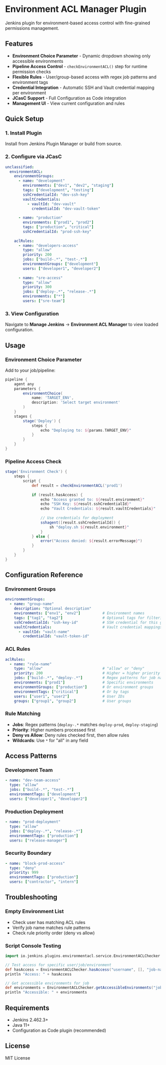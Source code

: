 # Environment ACL Manager Plugin

Jenkins plugin for environment-based access control with fine-grained permissions management.

## Features

- **Environment Choice Parameter** - Dynamic dropdown showing only accessible environments
- **Pipeline Access Control** - `checkEnvironmentACL()` step for runtime permission checks
- **Flexible Rules** - User/group-based access with regex job patterns and environment tags
- **Credential Integration** - Automatic SSH and Vault credential mapping per environment
- **JCasC Support** - Full Configuration as Code integration
- **Management UI** - View current configuration and rules

## Quick Setup

### 1. Install Plugin
Install from Jenkins Plugin Manager or build from source.

### 2. Configure via JCasC

```yaml
unclassified:
  environmentACL:
    environmentGroups:
      - name: "development"
        environments: ["dev1", "dev2", "staging"]
        tags: ["development", "testing"]
        sshCredentialId: "dev-ssh-key"
        vaultCredentials:
          - vaultId: "dev-vault"
            credentialId: "dev-vault-token"
      
      - name: "production"
        environments: ["prod1", "prod2"]
        tags: ["production", "critical"]
        sshCredentialId: "prod-ssh-key"
    
    aclRules:
      - name: "developers-access"
        type: "allow"
        priority: 200
        jobs: ["build-.*", "test-.*"]
        environmentGroups: ["development"]
        users: ["developer1", "developer2"]
        
      - name: "sre-access"
        type: "allow"
        priority: 300
        jobs: ["deploy-.*", "release-.*"]
        environments: ["*"]
        users: ["sre-team"]
```

### 3. View Configuration
Navigate to **Manage Jenkins** → **Environment ACL Manager** to view loaded configuration.

## Usage

### Environment Choice Parameter

Add to your job/pipeline:

```groovy
pipeline {
    agent any
    parameters {
        environmentChoice(
            name: 'TARGET_ENV',
            description: 'Select target environment'
        )
    }
    stages {
        stage('Deploy') {
            steps {
                echo "Deploying to: ${params.TARGET_ENV}"
            }
        }
    }
}
```

### Pipeline Access Check

```groovy
stage('Environment Check') {
    steps {
        script {
            def result = checkEnvironmentACL('prod1')
            
            if (result.hasAccess) {
                echo "Access granted to: ${result.environment}"
                echo "SSH Key: ${result.sshCredentialId}"
                echo "Vault Credentials: ${result.vaultCredentials}"
                
                // Use credentials for deployment
                sshagent([result.sshCredentialId]) {
                    sh "deploy.sh ${result.environment}"
                }
            } else {
                error("Access denied: ${result.errorMessage}")
            }
        }
    }
}
```

## Configuration Reference

### Environment Groups

```yaml
environmentGroups:
  - name: "group-name"
    description: "Optional description"
    environments: ["env1", "env2"]          # Environment names
    tags: ["tag1", "tag2"]                  # Optional tags for filtering
    sshCredentialId: "ssh-key-id"           # SSH credential for this group
    vaultCredentials:                       # Vault credential mappings
      - vaultId: "vault-name"
        credentialId: "vault-token-id"
```

### ACL Rules

```yaml
aclRules:
  - name: "rule-name"
    type: "allow"                           # "allow" or "deny"
    priority: 200                           # Higher = higher priority
    jobs: ["build-.*", "deploy-.*"]         # Regex patterns for job names
    environments: ["prod1"]                 # Specific environments
    environmentGroups: ["production"]       # Or environment groups
    environmentTags: ["critical"]           # Or by tags
    users: ["user1", "user2"]               # User IDs
    groups: ["group1", "group2"]            # User groups
```

### Rule Matching

- **Jobs**: Regex patterns (`deploy-.*` matches `deploy-prod`, `deploy-staging`)
- **Priority**: Higher numbers processed first
- **Deny vs Allow**: Deny rules checked first, then allow rules
- **Wildcards**: Use `*` for "all" in any field

## Access Patterns

### Development Team
```yaml
- name: "dev-team-access"
  type: "allow"
  jobs: ["build-.*", "test-.*"]
  environmentTags: ["development"]
  users: ["developer1", "developer2"]
```

### Production Deployment
```yaml
- name: "prod-deployment"
  type: "allow"  
  jobs: ["deploy-.*", "release-.*"]
  environmentTags: ["production"]
  users: ["release-manager"]
```

### Security Boundary
```yaml
- name: "block-prod-access"
  type: "deny"
  priority: 999
  environmentTags: ["production"]
  users: ["contractor", "intern"]
```

## Troubleshooting

### Empty Environment List
- Check user has matching ACL rules
- Verify job name matches rule patterns
- Check rule priority order (deny vs allow)

### Script Console Testing
```groovy
import io.jenkins.plugins.environmentacl.service.EnvironmentACLChecker

// Test access for specific user/job/environment
def hasAccess = EnvironmentACLChecker.hasAccess("username", [], "job-name", "environment")
println "Access: " + hasAccess

// Get accessible environments for job
def environments = EnvironmentACLChecker.getAccessibleEnvironments("job-name")
println "Accessible: " + environments
```

## Requirements

- Jenkins 2.462.3+
- Java 11+
- Configuration as Code plugin (recommended)

## License

MIT License